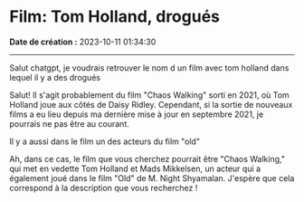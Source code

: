 # Film: Tom Holland, drogués

**Date de création :** 2023-10-11 01:34:30

---



Salut chatgpt, je voudrais retrouver le nom d un film avec tom holland dans lequel il y a des drogués 

Salut! Il s'agit probablement du film "Chaos Walking" sorti en 2021, où Tom Holland joue aux côtés de Daisy Ridley. Cependant, si la sortie de nouveaux films a eu lieu depuis ma dernière mise à jour en septembre 2021, je pourrais ne pas être au courant.

Il y a aussi dans le film un des acteurs du film "old"

Ah, dans ce cas, le film que vous cherchez pourrait être "Chaos Walking," qui met en vedette Tom Holland et Mads Mikkelsen, un acteur qui a également joué dans le film "Old" de M. Night Shyamalan. J'espère que cela correspond à la description que vous recherchez !